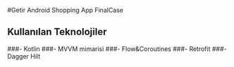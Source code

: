 #Getir Android Shopping App FinalCase

## Kullanılan Teknolojiler
###- Kotlin
###- MVVM mimarisi
###- Flow&Coroutines
###- Retrofit
###- Dagger Hilt

